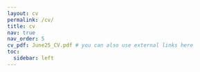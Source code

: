 ```yaml
---
layout: cv
permalink: /cv/
title: cv
nav: true
nav_order: 5
cv_pdf: June25_CV.pdf # you can also use external links here
toc:
  sidebar: left
---
```

